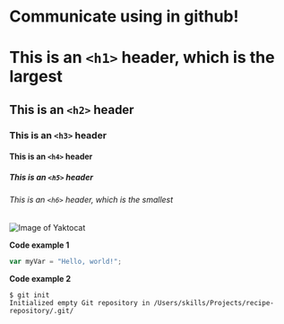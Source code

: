 # Communicate using <Markdown> in github!

# This is an `<h1>` header, which is the largest
## This is an `<h2>` header
### This is an `<h3>` header
#### This is an `<h4>` header
##### This is an `<h5>` header
###### This is an `<h6>` header, which is the smallest
![Image of Yaktocat](https://octodex.github.com/images/tentocats.jpg)

__Code example 1__
``` javascript
var myVar = "Hello, world!";
```
__Code example 2__
```
$ git init
Initialized empty Git repository in /Users/skills/Projects/recipe-repository/.git/
```
